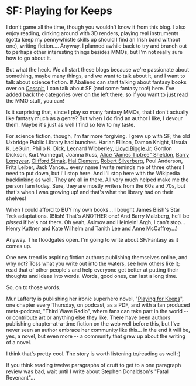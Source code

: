 # SF: Playing for Keeps

I don't game all the time, though you wouldn't know it from this blog. I also enjoy reading, dinking around with 3D renders, playing real instruments (gotta keep my pennywhistle skills up should I find an Irish band without one), writing fiction.... Anyway. I planned awhile back to try and branch out to perhaps other interesting things besides MMOs, but I'm not really sure how to go about it.

But what the heck. We all start these blogs because we're passionate about something, maybe many things, and we want to talk about it, and I want to talk about science fiction. If Abalieno can start talking about fantasy books over on [Cesspit](http://www.cesspit.net/drupal/), I can talk about SF (and some fantasy too!) here. I've added back the categories over on the left there, so if you want to just read the MMO stuff, you can!

Is it surprising that, since I play so many fantasy MMOs, that I don't actually like fantasy much as a genre? But when I do find an author I like, I devour them. Maybe it's just as well I find so few to my taste.

For science fiction, though, I'm far more forgiving. I grew up with SF; the old Uxbridge Public Library had bunches. Harlan Ellison, Damon Knight, Ursula K. LeGuin, Philip K. Dick, Leonard Wibberley, [Lloyd Biggle Jr](http://en.wikipedia.org/wiki/Lloyd_Biggle), Gordon Dickson, Kurt Vonnegut, Joanna Russ, [Alice "James Tiptree" Sheldon](http://en.wikipedia.org/wiki/James_Tiptree), [Barry Longyear](http://en.wikipedia.org/wiki/Barry_Longyear), [Clifford Simak](http://en.wikipedia.org/wiki/Clifford_Simak), [Hal Clement](http://en.wikipedia.org/wiki/Hal_Clement), [Robert Silverberg](http://en.wikipedia.org/wiki/Robert_Silverberg), Poul Anderson, Fritz Leiber, Jack Vance... every name I write reminds me of three others I need to put down, but I'll stop here. And I'll stop here with the Wikipedia backlinking as well. They are all in there. All very much helped make me the person I am today. Sure, they are mostly writers from the 60s and 70s, but that's when I was growing up! and that's what the library had on their shelves!

When I could afford to BUY my own books... I bought James Blish's Star Trek adaptations. (Blish! That's ANOTHER one! And Barry Malzberg, he'll be *pissed* if he's not there. Oh yeah, Asimov and Heinlein! Argh, I can't stop... Henry Kuttner and Kate Wilhelm and Tanith Lee and Anne McCaffrey...)

Anyway. The floodgates open. I'm going to write about SF/Fantasy as it comes up.

One new trend is aspiring fiction authors publishing themselves online, and why not? Toss what you write out into the waters, see how others like it; read that of other people's and help everyone get better at putting their thoughts and ideas into words. Words, good ones, can last a long time.

So, on to those words.

Mur Lafferty is publishing her ironic superhero novel, "[Playing for Keeps](http://www.playingforkeepsnovel.com/)", one chapter every Thursday, on podcast, as a PDF, and with a fan produced meta-podcast, "Third Wave Radio", where fans can take part in the world -- or contribute art or anything else they like. There have been authors publishing chapter-at-a-time fiction on the web well before this, but I've never seen an author embrace her community like this... in the end it will be, yes, a novel, but even more -- a community that grew up about the writing of a novel.

I think that's pretty cool. The story is worth listening to/reading as well :)

If you think reading twelve paragraphs of cruft to get to a one paragraph review was bad, wait until I write about Stephen Donaldson's "Fatal Revenant"...

